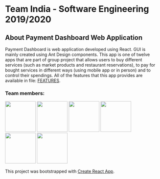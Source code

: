 # Team India - Software Engineering 2019/2020

## About Payment Dashboard Web Application
Payment Dashboard is web application developed using React. GUI is mainly created using Ant Design components. This app is one of twelve apps that are part of group project that allows users to buy different services (such as market products and restaurant reservations), to pay for bought services in different ways (using mobile app or in person) and to control their spendings. All of the features that this app provides are available in file: [FEATURES](https://github.com/ahajradino1/payment-dashboard-webapp/blob/master/BACKLOG.md).

### Team members:

<a href="https://github.com/ahajradino1" target="_blank"><img width="100px" height="100px" src="https://github.com/ahajradino1.png"></a>
<a href="https://github.com/kkadusic" target="_blank"><img width="100px" height="100px" src="https://github.com/kkadusic.png"></a>
<a href="https://github.com/AmilaFejzic" target="_blank"><img width="100px" height="100px" src="https://github.com/AmilaFejzic.png"></a>
<a href="https://github.com/emirpita" target="_blank"><img width="100px" height="100px" src="https://github.com/emirpita.png"></a>
<a href="https://github.com/nermin97" target="_blank"><img width="100px" height="100px" src="https://github.com/nermin97.png"></a>
<a href="https://github.com/crahic1" target="_blank"><img width="100px" height="100px" src="https://github.com/crahic1.png"></a>

This project was bootstrapped with [Create React App](https://github.com/facebook/create-react-app).
